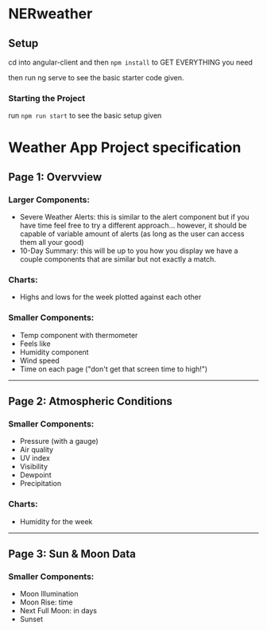 # NERweather

## Setup
cd into angular-client
and then
`npm install` to GET EVERYTHING you need

then run ng serve to see the basic starter code given.

### Starting the Project
run `npm run start` to see the basic setup given

# Weather App Project specification

## **Page 1: Overvview**
### **Larger Components:**
- Severe Weather Alerts: this is similar to the alert component but if you have time feel free to try a different approach... however, it should be capable of variable amount of alerts (as long as the user can access them all your good) 
- 10-Day Summary: this will be up to you how you display we have a couple components that are similar but not exactly a match.

### **Charts:**
- Highs and lows for the week plotted against each other

### **Smaller Components:**
- Temp component with thermometer
- Feels like
- Humidity component
- Wind speed
- Time on each page ("don't get that screen time to high!")

---

## **Page 2: Atmospheric Conditions**
### **Smaller Components:**
- Pressure (with a gauge)
- Air quality
- UV index
- Visibility
- Dewpoint
- Precipitation

### **Charts:**
- Humidity for the week

---

## **Page 3: Sun & Moon Data**
### **Smaller Components:**
- Moon Illumination
- Moon Rise: time
- Next Full Moon: in days
- Sunset
